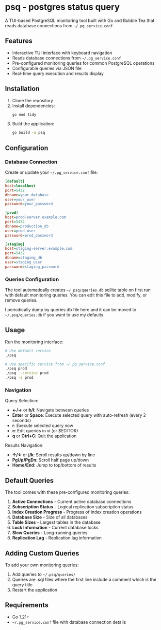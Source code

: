 # psq - postgres status query

A TUI-based PostgreSQL monitoring tool built with Go and Bubble Tea that reads database connections from `~/.pg_service.conf`.

## Features

- Interactive TUI interface with keyboard navigation
- Reads database connections from `~/.pg_service.conf`
- Pre-configured monitoring queries for common PostgreSQL operations
- Configurable queries via JSON file
- Real-time query execution and results display

## Installation

1. Clone the repository
2. Install dependencies:
   ```bash
   go mod tidy
   ```
3. Build the application:
   ```bash
   go build -o psq
   ```

## Configuration

### Database Connection

Create or update your `~/.pg_service.conf` file:

```ini
[default]
host=localhost
port=5432
dbname=your_database
user=your_user
password=your_password

[prod]
host=prod-server.example.com
port=5432
dbname=production_db
user=prod_user
password=prod_password

[staging]
host=staging-server.example.com
port=5432
dbname=staging_db
user=staging_user
password=staging_password
```

### Queries Configuration

The tool automatically creates `~/.psq/queries.db` sqllite table on first run with default monitoring queries. You can edit this file to add, modify, or remove queries.

I periodically dump by queries.db file here and it can be moved to `~/.psq/queries.db` if you want to use my defaults.

## Usage

Run the monitoring interface:

```bash
# Use default service
./psq

# Use specific service from ~/.pg_service.conf
./psq prod
./psq --service prod
./psq -s prod
```

### Navigation

Query Selection:
- **←/→** or **h/l**: Navigate between queries
- **Enter** or **Space**: Execute selected query with auto-refresh (every 2 seconds)
- **r**: Execute selected query now
- **e**: Edit queries in vi (or $EDITOR)
- **q** or **Ctrl+C**: Quit the application

Results Navigation:
- **↑/↓** or **j/k**: Scroll results up/down by line
- **PgUp/PgDn**: Scroll half page up/down
- **Home/End**: Jump to top/bottom of results

## Default Queries

The tool comes with these pre-configured monitoring queries:

1. **Active Connections** - Current active database connections
2. **Subscription Status** - Logical replication subscription status
3. **Index Creation Progress** - Progress of index creation operations
4. **Database Size** - Size of all databases
5. **Table Sizes** - Largest tables in the database
6. **Lock Information** - Current database locks
7. **Slow Queries** - Long-running queries
8. **Replication Lag** - Replication lag information

## Adding Custom Queries

To add your own monitoring queries:

1. Add queries to `~/.psq/queries/`
2. Queries are .sql files where the first line include a comment which is the query title
3. Restart the application

## Requirements

- Go 1.21+
- `~/.pg_service.conf` file with database connection details
